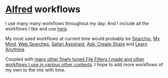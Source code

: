# [Alfred](https://www.alfredapp.com) workflows
I use many many workflows throughout my day. And I include all the workflows I like and use [here](https://github.com/learn-anything/alfred-workflows#amazing-alfred-workflows-).

My most used workflows at current time would probably be [Searchio](https://github.com/deanishe/alfred-searchio), [My Mind](https://github.com/nikitavoloboev/alfred-my-mind), [Web Searches](https://github.com/nikitavoloboev/alfred-web-searches), [Safari Assistant](https://github.com/deanishe/alfred-safari-assistant), [Ask, Create Share](https://github.com/nikitavoloboev/alfred-ask-create-share) and [Learn Anything](https://github.com/nikitavoloboev/alfred-learn-anything).

Coupled with [many other finely tuned File Filters I made and other workflows I use in various other contexts](https://github.com/nikitavoloboev/small-workflows). I hope to add more workflows of my own to the mix with time.